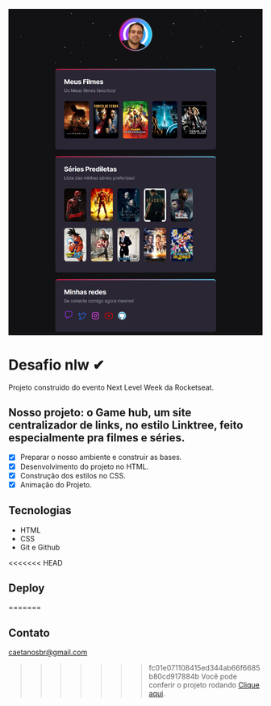 ![eSports](./assets/nlw_desafio.png)

# <nlw/> Desafio nlw ✔

Projeto construido do evento Next Level Week da Rocketseat.


## Nosso projeto: o Game hub, um site centralizador de links, no estilo Linktree, feito especialmente pra filmes e séries.

- [x] Preparar o nosso ambiente e construir as bases.
- [x] Desenvolvimento do projeto no HTML.
- [x] Construção dos estilos no CSS.
- [x] Animação do Projeto.

## Tecnologias

- HTML
- CSS
- Git e Github

<<<<<<< HEAD
## Deploy

=======
## Contato

caetanosbr@gmail.com



>>>>>>> fc01e071108415ed344ab66f6685b80cd917884b
Você pode conferir o projeto rodando [Clique aqui](https://caetanosbr.github.io/nlw-eSports/).
